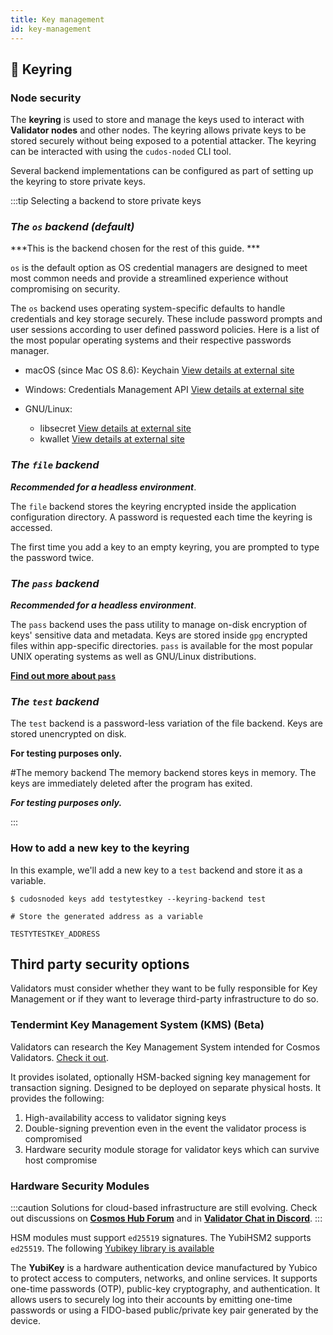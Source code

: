 ```yaml
---
title: Key management
id: key-management
---
```


## 🔐 Keyring 

### Node security

The **keyring** is used to store and manage the keys used to interact with **Validator nodes** and other nodes. The keyring allows private keys to be stored securely without being exposed to a potential attacker. The keyring can be interacted with using the `cudos-noded` CLI tool.

Several backend implementations can be configured as part of setting up the keyring to store private keys.

:::tip Selecting a backend to store private keys

### *The `os` backend (default)*

***This is the backend chosen for the rest of this guide. ***

`os` is the default option as OS credential managers are designed to meet most common needs and provide a streamlined experience without compromising on security.

The `os` backend uses operating system-specific defaults to handle credentials and key storage securely. These include password prompts and user sessions according to user defined password policies. Here is a list of the most popular operating systems and their respective passwords manager.

* macOS (since Mac OS 8.6): Keychain 
[View details at external site](https://support.apple.com/en-gb/guide/keychain-access/welcome/mac)

* Windows: Credentials Management API 
[View details at external site](https://docs.microsoft.com/en-us/windows/win32/secauthn/credentials-management)

* GNU/Linux:
    * libsecret 
    [View details at external site](https://gitlab.gnome.org/GNOME/libsecret)
    * kwallet 
    [View details at external site](https://api.kde.org/frameworks/kwallet/html/index.html)

### *The `file` backend*

***Recommended for a headless environment***.

The `file` backend stores the keyring encrypted inside the application configuration directory. A password is requested each time the keyring is accessed.

The first time you add a key to an empty keyring, you are prompted to type the password twice.

### *The `pass` backend*

***Recommended for a headless environment***.

The `pass` backend uses the pass utility to manage on-disk encryption of keys' sensitive data and metadata. Keys are stored inside `gpg` encrypted files within app-specific directories. `pass` is available for the most popular UNIX operating systems as well as GNU/Linux distributions. 

[**Find out more about `pass`**](https://www.passwordstore.org/)

### *The `test` backend*

The `test` backend is a password-less variation of the file backend. Keys are stored unencrypted on disk.

**For testing purposes only.** 

#The memory backend
The memory backend stores keys in memory. The keys are immediately deleted after the program has exited.

***For testing purposes only.***

:::

### How to add a new key to the keyring 

In this example, we'll add a new key to a `test` backend and store it as a variable. 

```shell
$ cudosnoded keys add testytestkey --keyring-backend test 

# Store the generated address as a variable

TESTYTESTKEY_ADDRESS

```



## Third party security options

Validators must consider whether they want to be fully responsible for Key Management or if they want to leverage third-party infrastructure to do so. 

### Tendermint Key Management System (KMS) (Beta)

Validators can research the Key Management System intended for Cosmos Validators. 
[Check it out](https://github.com/iqlusioninc/tmkms).

It provides isolated, optionally HSM-backed signing key management for transaction signing. Designed to be deployed on separate physical hosts. It provides the following:

1. High-availability access to validator signing keys
2. Double-signing prevention even in the event the validator process is compromised
3. Hardware security module storage for validator keys which can survive host compromise

### Hardware Security Modules

:::caution
Solutions for cloud-based infrastructure are still evolving. Check out discussions on [**Cosmos Hub Forum**](https://forum.cosmos.network/t/running-a-validator-in-a-cloud-environment/587) and in [**Validator Chat in Discord**](https://discord.com/channels/593796681103966208/849951329174421504).
:::

HSM modules must support `ed25519` signatures. The YubiHSM2 supports `ed25519`. 
The following [Yubikey library is available](https://github.com/iqlusioninc/yubihsm.rs)

The **YubiKey** is a hardware authentication device manufactured by Yubico to protect access to computers, networks, and online services. It supports one-time passwords (OTP), public-key cryptography, and authentication. It allows users to securely log into their accounts by emitting one-time passwords or using a FIDO-based public/private key pair generated by the device. 
